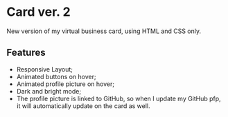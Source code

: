 # Card ver. 2
New version of my virtual business card, using HTML and CSS only.

## Features  
  
- Responsive Layout;
- Animated buttons on hover;
- Animated profile picture on hover;
- Dark and bright mode;
- The profile picture is linked to GitHub, so when I update my GitHub pfp, it will automatically update on the card as well.
